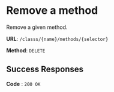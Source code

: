 # Remove a method

Remove a given method.

**URL**: `/classs/{name}/methods/{selector}`

**Method**: `DELETE`

## Success Responses

**Code** : `200 OK`
